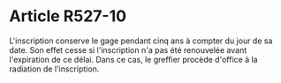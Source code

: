 # Article R527-10

L'inscription conserve le gage pendant cinq ans à compter du jour de sa date. Son effet cesse si l'inscription n'a pas été renouvelée avant l'expiration de ce délai. Dans ce cas, le greffier procède d'office à la radiation de l'inscription.